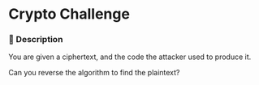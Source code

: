 # Crypto Challenge

### 📄 Description
You are given a ciphertext, and the code the attacker used to produce it.

Can you reverse the algorithm to find the plaintext?
